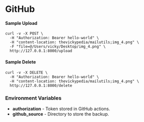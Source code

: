 # GitHub

#### Sample Upload

```shell
curl -v -X POST \
  -H "Authorization: Bearer hello-world" \
  -H "content-location: thevickypedia/mailutils;img_4.png" \
  -F "file=@/Users/vicky/Desktop/img_4.png" \
  http://127.0.0.1:8000/upload
```

#### Sample Delete

```shell
curl -v -X DELETE \
  -H "Authorization: Bearer hello-world" \
  -H "content-location: thevickypedia/mailutils;img_4.png" \
  http://127.0.0.1:8000/delete
```

### Environment Variables

- **authorization** - Token stored in GitHub actions.
- **github_source** - Directory to store the backup.
